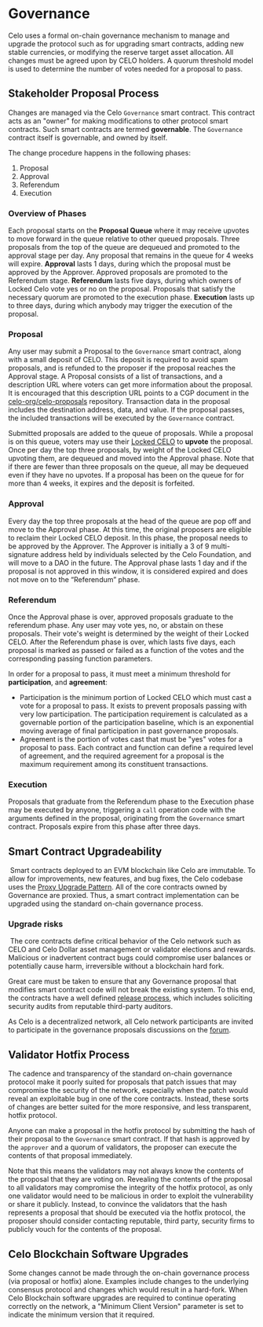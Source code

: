 # Governance

Celo uses a formal on-chain governance mechanism to manage and upgrade the protocol such as for upgrading smart contracts, adding new stable currencies, or modifying the reserve target asset allocation. All changes must be agreed upon by CELO holders. A quorum threshold model is used to determine the number of votes needed for a proposal to pass.

## Stakeholder Proposal Process

Changes are managed via the Celo `Governance` smart contract. This contract acts as an "owner" for making modifications to other protocol smart contracts. Such smart contracts are termed **governable**. The `Governance` contract itself is governable, and owned by itself.

The change procedure happens in the following phases:

1.  Proposal
2.  Approval
3.  Referendum
4.  Execution

### Overview of Phases

Each proposal starts on the **Proposal Queue** where it may receive upvotes to move forward in the queue relative to other queued proposals.  Three proposals from the top of the queue are dequeued and promoted to the approval stage per day.  Any proposal that remains in the queue for 4 weeks will expire. **Approval** lasts 1 days, during which the proposal must be approved by the Approver. Approved proposals are promoted to the Referendum stage. **Referendum** lasts five days, during which owners of Locked Celo vote yes or no on the proposal. Proposals that satisfy the necessary quorum are promoted to the execution phase. **Execution** lasts up to three days, during which anybody may trigger the execution of the proposal. 

### Proposal

Any user may submit a Proposal to the `Governance` smart contract, along with a small deposit of CELO. This deposit is required to avoid spam proposals, and is refunded to the proposer if the proposal reaches the Approval stage. A Proposal consists of a list of transactions, and a description URL where voters can get more information about the proposal. It is encouraged that this description URL points to a CGP document in the [celo-org/celo-proposals](https://github.com/celo-org/celo-proposals) repository. Transaction data in the proposal includes the destination address, data, and value. If the proposal passes, the included transactions will be executed by the `Governance` contract.

Submitted proposals are added to the queue of proposals. While a proposal is on this queue, voters may use their [Locked CELO](./proof-of-stake/locked-gold.md) to **upvote** the proposal. Once per day the top three proposals, by weight of the Locked CELO upvoting them, are dequeued and moved into the Approval phase. Note that if there are fewer than three proposals on the queue, all may be dequeued even if they have no upvotes. If a proposal has been on the queue for for more than 4 weeks, it expires and the deposit is forfeited.

### Approval

Every day the top three proposals at the head of the queue are pop off and move to the Approval phase. At this time, the original proposers are eligible to reclaim their Locked CELO deposit. In this phase, the proposal needs to be approved by the Approver. The Approver is initially a 3 of 9 multi-signature address held by individuals selected by the Celo Foundation, and will move to a DAO in the future. The Approval phase lasts 1 day and if the proposal is not approved in this window, it is considered expired and does not move on to the “Referendum” phase.

### Referendum

Once the Approval phase is over, approved proposals graduate to the referendum phase. Any user may vote yes, no, or abstain on these proposals. Their vote's weight is determined by the weight of their Locked CELO. After the Referendum phase is over, which lasts five days, each proposal is marked as passed or failed as a function of the votes and the corresponding passing function parameters.

In order for a proposal to pass, it must meet a minimum threshold for **participation**, and **agreement**:

* Participation is the minimum portion of Locked CELO which must cast a vote for a proposal to pass. It exists to prevent proposals passing with very low participation. The participation requirement is calculated as a governable portion of the participation baseline, which is an exponential moving average of final participation in past governance proposals.
* Agreement is the portion of votes cast that must be "yes" votes for a proposal to pass. Each contract and function can define a required level of agreement, and the required agreement for a proposal is the maximum requirement among its constituent transactions.

### Execution

Proposals that graduate from the Referendum phase to the Execution phase may be executed by anyone, triggering a `call` operation code with the arguments defined in the proposal, originating from the `Governance` smart contract. Proposals expire from this phase after three days.

## Smart Contract Upgradeability
​
Smart contracts deployed to an EVM blockchain like Celo are immutable. To allow
for improvements, new features, and bug fixes, the Celo codebase uses the
[Proxy Upgrade Pattern](https://docs.openzeppelin.com/upgrades-plugins/1.x/proxies). All of the core contracts owned by Governance are proxied. Thus, a smart contract implementation can be upgraded using the standard on-chain governance process.
​
### Upgrade risks
​
The core contracts define critical behavior of the Celo network such as CELO and Celo Dollar asset management or validator elections and rewards. Malicious or inadvertent contract bugs could compromise user balances or potentially cause harm, irreversible without a blockchain hard fork.

Great care must be taken to ensure that any Governance proposal that modifies smart contract code will not break the existing system. To this end, the contracts have a well defined [release process](../../community/release-process/smart-contracts.md), which includes soliciting security audits from reputable third-party auditors.

As Celo is a decentralized network, all Celo network participants are invited to
participate in the  governance proposals discussions on the [forum](https://forum.celo.org/c/governance/12).


## Validator Hotfix Process

The cadence and transparency of the standard on-chain governance protocol make it poorly suited for proposals that patch issues that may compromise the security of the network, especially when the patch would reveal an exploitable bug in one of the core contracts. Instead, these sorts of changes are better suited for the more responsive, and less transparent, hotfix protocol.

Anyone can make a proposal in the hotfix protocol by submitting the hash of their proposal to the `Governance` smart contract. If that hash is approved by the `approver` and a quorum of validators, the proposer can execute the contents of that proposal immediately.

Note that this means the validators may not always know the contents of the proposal that they are voting on. Revealing the contents of the proposal to all validators may compromise the integrity of the hotfix protocol, as only one validator would need to be malicious in order to exploit the vulnerability or share it publicly. Instead, to convince the validators that the hash represents a proposal that should be executed via the hotfix protocol, the proposer should consider contacting reputable, third party, security firms to publicly vouch for the contents of the proposal.

## Celo Blockchain Software Upgrades

Some changes cannot be made through the on-chain governance process (via proposal or hotfix) alone. Examples include changes to the underlying consensus protocol and changes which would result in a hard-fork. When Celo Blockchain software upgrades are required to continue operating correctly on the network, a "Minimum Client Version" parameter is set to indicate the minimum version that it required.
